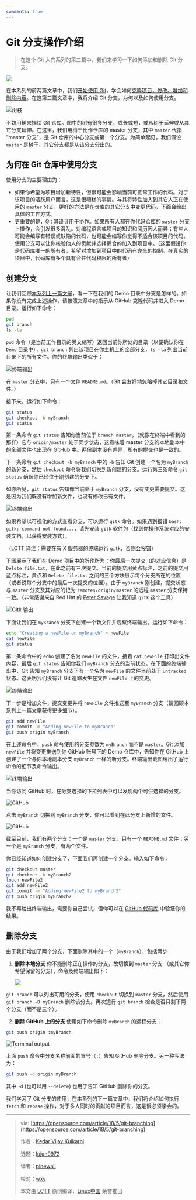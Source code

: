 ```yaml
---
comments: true
---
```


# Git 分支操作介绍

> 在这个 Git 入门系列的第三篇中，我们来学习一下如何添加和删除 Git 分支。

![](https://cdn.jsdelivr.net/gh/SDNURoboticsAILab/ImageBed@master/img/resources/git/arrows_translation_lead.jpg)

在本系列的前两篇文章中，我们[开始使用 Git](https://linux.net.cn/article-9319-1.html)，学会如何[克隆项目，修改、增加和删除内容](https://linux.net.cn/article-9517-1.html)。在这第三篇文章中，我将介绍 Git 分支，为何以及如何使用分支。

![树枝](https://cdn.jsdelivr.net/gh/SDNURoboticsAILab/ImageBed@master/img/resources/git/tree-branches.jpg)

不妨用树来描绘 Git 仓库。图中的树有很多分支，或长或短，或从树干延伸或从其它分支延伸。在这里，我们用树干比作仓库的 master 分支，其中 `master` 代指 ”master 分支”，是 Git 仓库的中心分支或第一个分支。为简单起见，我们假设 `master` 是树干，其它分支都是从该分支分出的。

## 为何在 Git 仓库中使用分支

使用分支的主要理由为：

  * 如果你希望为项目增加新特性，但很可能会影响当前可正常工作的代码。对于该项目的活跃用户而言，这是很糟糕的事情。与其将特性加入到其它人正在使用的 `master` 分支，更好的方法是在仓库的其它分支中变更代码，下面会给出具体的工作方式。
  * 更重要的是，[Git 其设计](https://en.wikipedia.org/wiki/Git)用于协作。如果所有人都在你代码仓库的 `master` 分支上操作，会引发很多混乱。对编程语言或项目的知识和阅历因人而异；有些人可能会编写有错误或缺陷的代码，也可能会编写你觉得不适合该项目的代码。使用分支可以让你核验他人的贡献并选择适合的加入到项目中。（这里假设你是代码库唯一的所有者，希望对增加到项目中的代码有完全的控制。在真实的项目中，代码库有多个具有合并代码权限的所有者）

## 创建分支

让我们回顾[本系列上一篇文章](https://linux.net.cn/article-9517-1.html)，看一下在我们的 Demo 目录中分支是怎样的。如果你没有完成上述操作，请按照文章中的指示从 GitHub 克隆代码并进入 Demo 目录。运行如下命令：

```Bash
pwd
git branch
ls -la
```

`pwd` 命令（是当前工作目录的英文缩写）返回当前你所处的目录（以便确认你在 `Demo` 目录中），`git branch` 列出该项目在你主机上的全部分支，`ls -la` 列出当前目录下的所有文件。你的终端输出类似于：

![终端输出](https://cdn.jsdelivr.net/gh/SDNURoboticsAILab/ImageBed@master/img/resources/git/gitbranching_terminal1.png)

在 `master` 分支中，只有一个文件 `README.md`。（Git 会友好地忽略掉其它目录和文件。）

接下来，运行如下命令：

```Bash
git status
git checkout -b myBranch
git status
```

第一条命令 `git status` 告知你当前位于 `branch master`，（就像在终端中看到的那样）它与 `origin/master` 处于同步状态，这意味着 master 分支的本地副本中的全部文件也出现在 GitHub 中。两份副本没有差异，所有的提交也是一致的。

下一条命令 `git checkout -b myBranch` 中的 `-b` 告知 Git 创建一个名为 `myBranch` 的新分支，然后 `checkout` 命令将我们切换到新创建的分支。运行第三条命令 `git status` 确保你已经位于刚创建的分支下。

如你所见，`git status` 告知你当前处于 `myBranch` 分支，没有变更需要提交。这是因为我们既没有增加新文件，也没有修改已有文件。

![终端输出](https://cdn.jsdelivr.net/gh/SDNURoboticsAILab/ImageBed@master/img/resources/git/gitbranching_terminal2.png)

如果希望以可视化的方式查看分支，可以运行 `gitk` 命令。如果遇到报错 `bash: gitk: command not found...`，请先安装 `gitk` 软件包（找到你操作系统对应的安装文档，以获得安装方式）。

（LCTT 译注：需要在有 X 服务器的终端运行 `gitk`，否则会报错）

下图展示了我们在 Demo 项目中的所作所为：你最后一次提交（的对应信息）是 `Delete file.txt`，在此之前有三次提交。当前的提交用黄点标注，之前的提交用蓝点标注，黄点和 `Delete file.txt` 之间的三个方块展示每个分支所在的位置（或者说每个分支中的最后一次提交的位置）。由于 `myBranch` 刚创建，提交状态与 `master` 分支及其对应的记为 `remotes/origin/master` 的远程 `master` 分支保持一致。（非常感谢来自 Red Hat 的 [Peter Savage](https://opensource.com/users/psav) 让我知道 `gitk` 这个工具）

![Gitk 输出](https://cdn.jsdelivr.net/gh/SDNURoboticsAILab/ImageBed@master/img/resources/git/gitbranching_commit3.png)

下面让我们在 `myBranch` 分支下创建一个新文件并观察终端输出。运行如下命令：

```Bash
echo "Creating a newFile on myBranch" > newFile
cat newFile
git status
```

第一条命令中的 `echo` 创建了名为 `newFile` 的文件，接着 `cat newFile` 打印出文件内容，最后 `git status` 告知你我们 `myBranch` 分支的当前状态。在下面的终端输出中，Git 告知 `myBranch` 分支下有一个名为 `newFile` 的文件当前处于 `untracked` 状态。这表明我们没有让 Git 追踪发生在文件 `newFile` 上的变更。

![终端输出](https://cdn.jsdelivr.net/gh/SDNURoboticsAILab/ImageBed@master/img/resources/git/gitbranching_terminal4.png)

下一步是增加文件，提交变更并将 `newFile` 文件推送至 `myBranch` 分支（请回顾本系列上一篇文章获得更多细节）。

```Bash
git add newFile
git commit -m "Adding newFile to myBranch"
git push origin myBranch
```

在上述命令中，`push` 命令使用的分支参数为 `myBranch` 而不是 `master`。Git 添加 `newFile` 并将变更推送到你 GitHub 账号下的 Demo 仓库中，告知你在 GitHub 上创建了一个与你本地副本分支 `myBranch` 一样的新分支。终端输出截图给出了运行命令的细节及命令输出。

![终端输出](https://cdn.jsdelivr.net/gh/SDNURoboticsAILab/ImageBed@master/img/resources/git/gitbranching_terminal5.png)

当你访问 GitHub 时，在分支选择的下拉列表中可以发现两个可供选择的分支。

![GitHub](https://cdn.jsdelivr.net/gh/SDNURoboticsAILab/ImageBed@master/img/resources/git/gitbranching_github6.png)

点击 `myBranch` 切换到 `myBranch` 分支，你可以看到在此分支上新增的文件。

![GitHub](https://cdn.jsdelivr.net/gh/SDNURoboticsAILab/ImageBed@master/img/resources/git/gitbranching_github7.png)

截至目前，我们有两个分支：一个是 `master` 分支，只有一个 `README.md` 文件；另一个是 `myBranch` 分支，有两个文件。

你已经知道如何创建分支了，下面我们再创建一个分支。输入如下命令：

```Bash
git checkout master
git checkout -b myBranch2
touch newFile2
git add newFile2
git commit -m "Adding newFile2 to myBranch2"
git push origin myBranch2
```

我不再给出终端输出，需要你自己尝试，但你可以在 [GitHub 代码库](https://github.com/kedark3/Demo/tree/myBranch2) 中验证你的结果。

## 删除分支

由于我们增加了两个分支，下面删除其中的一个（`myBranch`），包括两步：

1. **删除本地分支** 你不能删除正在操作的分支，故切换到 `master` 分支 （或其它你希望保留的分支），命令及终端输出如下：

	![](https://cdn.jsdelivr.net/gh/SDNURoboticsAILab/ImageBed@master/img/resources/git/kulkarni_fig_new.png)

`git branch` 可以列出可用的分支，使用 `checkout` 切换到 `master` 分支，然后使用 `git branch -D myBranch` 删除该分支。再次运行 `git branch` 检查是否只剩下两个分支（而不是三个）。

2. **删除 GitHub 上的分支** 使用如下命令删除 `myBranch` 的远程分支：

```Bash
git push origin :myBranch
```

![Terminal output](https://cdn.jsdelivr.net/gh/SDNURoboticsAILab/ImageBed@master/img/resources/git/gitbranching_terminal9.png)

上面 `push` 命令中分支名称前面的冒号（`:`）告知 GitHub 删除分支。另一种写法为：

```Bash
git push -d origin myBranch
```

其中 `-d` (也可以用 `--delete`) 也用于告知 GitHub 删除你的分支。

我们学习了 Git 分支的使用，在本系列的下一篇文章中，我们将介绍如何执行 `fetch` 和 `rebase` 操作，对于多人同时的贡献的项目而言，这是很必须学会的。

--------------------------------------------------------------------------------

>via: [https://opensource.com/article/18/5/git-branching](https://opensource.com/article/18/5/git-branching)
>
>作者：[Kedar Vijay Kulkarni](https://opensource.com/users/kkulkarn)
>
>选题：[lujun9972](https://github.com/lujun9972)
>
>译者：[pinewall](https://github.com/pinewall)
>
>校对：[wxy](https://github.com/wxy)
>
>本文由 [LCTT](https://github.com/LCTT/TranslateProject) 原创编译，[Linux中国](https://linux.net.cn/) 荣誉推出